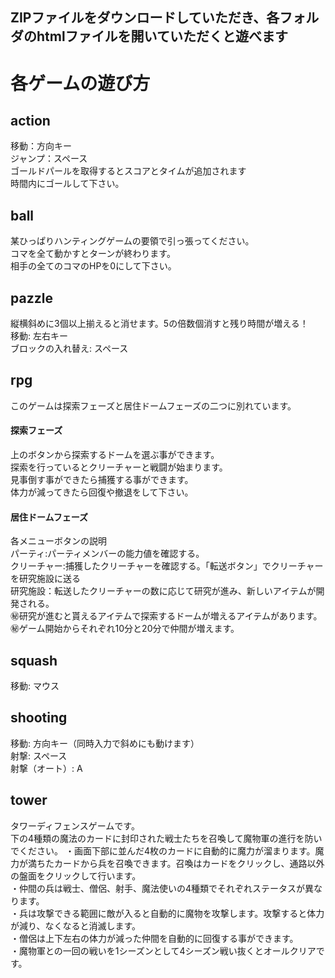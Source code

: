 ## ZIPファイルをダウンロードしていただき、各フォルダのhtmlファイルを開いていただくと遊べます
# 各ゲームの遊び方
## action
移動：方向キー<br/>ジャンプ：スペース<br/>ゴールドパールを取得するとスコアとタイムが追加されます<br/>時間内にゴールして下さい。
## ball
某ひっぱりハンティングゲームの要領で引っ張ってください。<br/>コマを全て動かすとターンが終わります。<br/>相手の全てのコマのHPを0にして下さい。
## pazzle
縦横斜めに3個以上揃えると消せます。5の倍数個消すと残り時間が増える！<br/>移動: 左右キー<br/>ブロックの入れ替え: スペース
## rpg
このゲームは探索フェーズと居住ドームフェーズの二つに別れています。
#### 探索フェーズ
上のボタンから探索するドームを選ぶ事ができます。<br/>探索を行っているとクリーチャーと戦闘が始まります。<br/>見事倒す事ができたら捕獲する事ができます。<br/>体力が減ってきたら回復や撤退をして下さい。
#### 居住ドームフェーズ
各メニューボタンの説明<br/>パーティ:パーティメンバーの能力値を確認する。<br/>クリーチャー:捕獲したクリーチャーを確認する。「転送ボタン」でクリーチャーを研究施設に送る<br/>研究施設：転送したクリーチャーの数に応じて研究が進み、新しいアイテムが開発される。
<br/>㊙研究が進むと貰えるアイテムで探索するドームが増えるアイテムがあります。<br/>㊙️ゲーム開始からそれぞれ10分と20分で仲間が増えます。
## squash
移動: マウス
## shooting
移動: 方向キー（同時入力で斜めにも動けます）<br/>射撃: スペース<br/>射撃（オート）: A
## tower
タワーディフェンスゲームです。<br/>下の4種類の魔法のカードに封印された戦士たちを召喚して魔物軍の進行を防いでください。
・画面下部に並んだ4枚のカードに自動的に魔力が溜まります。魔力が満ちたカードから兵を召喚できます。召喚はカードをクリックし、通路以外の盤面をクリックして行います。
<br/>・仲間の兵は戦士、僧侶、射手、魔法使いの4種類でそれぞれステータスが異なります。
<br/>・兵は攻撃できる範囲に敵が入ると自動的に魔物を攻撃します。攻撃すると体力が減り、なくなると消滅します。
<br/>・僧侶は上下左右の体力が減った仲間を自動的に回復する事ができます。
<br/>・魔物軍との一回の戦いを1シーズンとして4シーズン戦い抜くとオールクリアです。
